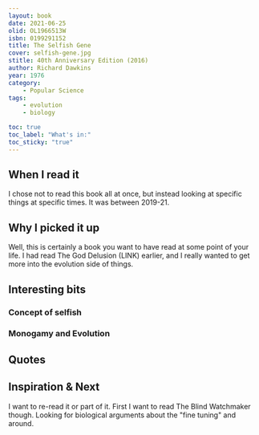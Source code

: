 ```yaml
---
layout: book
date: 2021-06-25
olid: OL1966513W
isbn: 0199291152
title: The Selfish Gene
cover: selfish-gene.jpg
stitle: 40th Anniversary Edition (2016)
author: Richard Dawkins
year: 1976
category:
    - Popular Science
tags: 
    - evolution
    - biology

toc: true
toc_label: "What's in:"
toc_sticky: "true"
---
```


## When I read it
I chose not to read this book all at once, but instead looking at specific things at specific times. It was between 2019-21.

## Why I picked it up
Well, this is certainly a book you want to have read at some point of your life.
I had read The God Delusion (LINK) earlier, and I really wanted to get more into the evolution side of things.


## Interesting bits

### Concept of selfish
### Monogamy and Evolution


## Quotes

## Inspiration & Next

I want to re-read it or part of it. First I want to read The Blind Watchmaker though.
Looking for biological arguments about the "fine tuning" and around.
